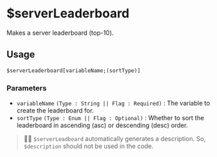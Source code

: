 # $serverLeaderboard
Makes a server leaderboard (top-10).

## Usage
```
$serverLeaderboard[variableName;(sortType)]
```

### Parameters 
- `variableName` `(Type : String || Flag : Required)` : The variable to create the leaderboard for.
- `sortType` `(Type : Enum || Flag : Optional)` : Whether to sort the leaderboard in ascending (asc) or descending (desc) order.
> 🧙‍♂️ `$serverLeadboard` automatically generates a description. So, `$description` should not be used in the code.
